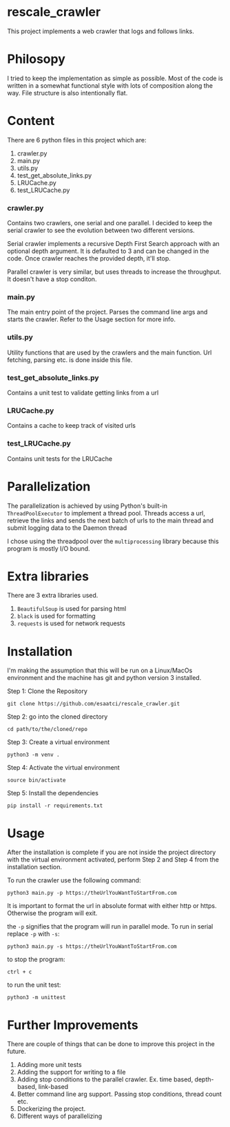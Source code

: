 # rescale_crawler


This project implements a web crawler that logs and follows links.

# Philosopy

I tried to keep the implementation as simple as possible. Most of the code is written in a somewhat functional style with lots of composition along the way. File structure is also intentionally flat.

# Content

There are 6 python files in this project which are:

1. crawler.py
2. main.py
3. utils.py
4. test_get_absolute_links.py
5. LRUCache.py
6. test_LRUCache.py

### crawler.py
Contains two crawlers, one serial and one parallel. I decided to keep the serial crawler to see the evolution between two different versions.

Serial crawler implements a recursive Depth First Search approach with an optional depth argument. It is defaulted to 3 and can be changed in the code. Once crawler reaches the provided depth, it'll stop.

Parallel crawler is very similar, but uses threads to increase the throughput. It doesn't have a stop conditon.

### main.py
The main entry point of the project. Parses the command line args and starts the crawler. Refer to the Usage section for more info.

### utils.py
Utility functions that are used by the crawlers and the main function. Url fetching, parsing etc. is done inside this file.

### test_get_absolute_links.py
Contains a unit test to validate getting links from a url

### LRUCache.py
Contains a cache to keep track of visited urls

### test_LRUCache.py
Contains unit tests for the LRUCache

# Parallelization
The parallelization is achieved by using Python's built-in `ThreadPoolExecutor` to implement a thread pool. Threads access a url, retrieve the links and sends the next batch of urls to the main thread and submit logging data to the Daemon thread

I chose using the threadpool over the `multiprocessing` library because this program is mostly I/O bound.

# Extra libraries
There are 3 extra libraries used.

1. `BeautifulSoup` is used for parsing html
2. `black` is used for formatting
3. `requests` is used for network requests

# Installation
I'm making the assumption that this will be run on a Linux/MacOs environment and the machine has git and python version 3 installed.

Step 1: Clone the Repository

`git clone https://github.com/esaatci/rescale_crawler.git`

Step 2: go into the cloned directory

`cd path/to/the/cloned/repo`

Step 3: Create a virtual environment

`python3 -m venv .`

Step 4: Activate the virtual environment

`source bin/activate`

Step 5: Install the dependencies

`pip install -r requirements.txt`


# Usage
After the installation is complete if you are not inside the project directory with the virtual environment activated, perform Step 2 and Step 4 from the installation section.

To run the crawler use the following command:

`python3 main.py -p https://theUrlYouWantToStartFrom.com`

It is important to format the url in absolute format with either http or https. Otherwise the program will exit.

the `-p` signifies that the program will run in parallel mode. To run in serial replace `-p` with `-s`:

`python3 main.py -s https://theUrlYouWantToStartFrom.com`

to stop the program:

`ctrl + c`

to run the unit test:

`python3 -m unittest`

# Further Improvements

There are couple of things that can be done to improve this project in the future.

1. Adding more unit tests
2. Adding the support for writing to a file
3. Adding stop conditions to the parallel crawler. Ex. time based, depth-based, link-based
4. Better command line arg support. Passing stop conditions, thread count etc.
5. Dockerizing the project.
6. Different ways of parallelizing
